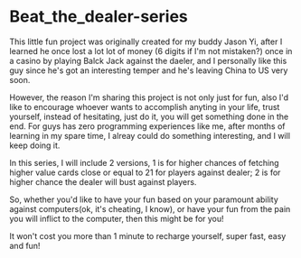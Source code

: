# Beat_the_dealer-series

This little fun project was originally created for my buddy Jason Yi, after I learned he once lost a lot lot of money
(6 digits if I'm not mistaken?) once in a casino by playing Balck Jack against the daeler,
and I personally like this guy since he's got an interesting temper and he's leaving China to US very soon. 

However, the reason I'm sharing this project is not only just for fun, also I'd like to encourage whoever wants to accomplish anyting
in your life, trust yourself, instead of hesitating, just do it, you will get something done in the end. For guys has zero programming 
experiences like me, after months of learning in my spare time, I alreay could do something interesting, and I will keep doing it. 

In this series, I will include 2 versions, 1 is for higher chances of fetching higher value cards close or equal to 21 
for players against dealer; 2 is for higher chance the dealer will bust against players. 

So, whether you'd like to have your fun based on your paramount ability against computers(ok, it's cheating, I know), 
or have your fun from the pain you will inflict to the computer, then this might be for you! 

It won't cost you more than 1 minute to recharge yourself, super fast, easy and fun!
